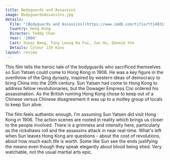```yaml
---
title: Bodyguards and Assassins
image: BodyguardsAssassins.jpg
details:
  Film: "[Bodyguards and Assassins](https://www.imdb.com/title/tt1403130/)"
  Country: Hong Kong
  Director: Teddy Chan
  Year: '2009'
  Cast: Xueqi Wang, Tony Leung Ka Fai, Jun Hu, Donnie Yen
  Details: Colour 139 mins
layout: review
---
```

This film tells the heroic tale of the bodyguards who sacrificed themselves so Sun Yatsen could come to Hong Kong in 1906. He was a key figure in the overthrow of the Qing dynasty, inspired by western ideas of democracy to bring China into the 20th century. Sun Yatsen had come to Hong Kong to address fellow revolutionaries, but the Dowager Empress Cixi ordered his assassination. As the British running Hong Kong chose to keep out of a Chinese versus Chinese disagreement it was up to a motley group of locals to keep Sun alive.

The film feels authentic enough, I'm assuming Sun Yatsen did visit Hong Kong in 1906. The action scenes are rooted in reality which brings us closer to the people involved. There is a grimness and intensity here, particularly as the rickshaws roll and the assassins attack in near real-time. What's left when Sun leaves Hong Kong are questions - about the cost of revolutions, about how much each life is worth. Some like Sun see the ends justifying the means even though they speak elegantly about blood being shed. Very watchable, not the usual martial arts epic.
